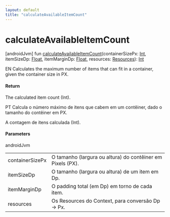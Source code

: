 ```yaml
---
layout: default
title: "calculateAvailableItemCount"
---
```


# calculateAvailableItemCount

[androidJvm]
fun [calculateAvailableItemCount](calculate-available-item-count.md)(containerSizePx: [Int](https://kotlinlang.org/api/core/kotlin-stdlib/kotlin/-int/index.html), itemSizeDp: [Float](https://kotlinlang.org/api/core/kotlin-stdlib/kotlin/-float/index.html), itemMarginDp: [Float](https://kotlinlang.org/api/core/kotlin-stdlib/kotlin/-float/index.html), resources: [Resources](https://developer.android.com/reference/kotlin/android/content/res/Resources.html)): [Int](https://kotlinlang.org/api/core/kotlin-stdlib/kotlin/-int/index.html)

EN Calculates the maximum number of items that can fit in a container, given the container size in PX.

#### Return

The calculated item count (Int).

PT Calcula o número máximo de itens que cabem em um contêiner, dado o tamanho do contêiner em PX.

A contagem de itens calculada (Int).

#### Parameters

androidJvm

| | |
|---|---|
| containerSizePx | O tamanho (largura ou altura) do contêiner em Pixels (PX). |
| itemSizeDp | O tamanho (largura ou altura) de um item em Dp. |
| itemMarginDp | O padding total (em Dp) em torno de cada item. |
| resources | Os Resources do Context, para conversão Dp -> Px. |